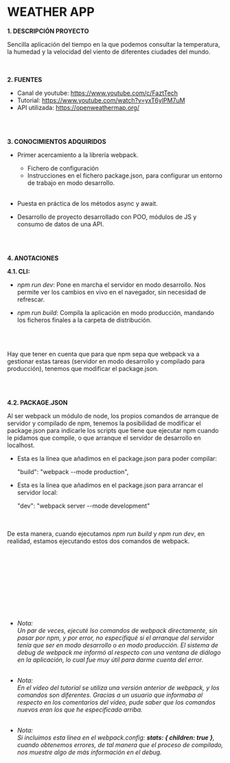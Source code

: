 
WEATHER APP
=============================================================================================================

**1. DESCRIPCIÓN PROYECTO**

Sencilla aplicación del tiempo en la que podemos consultar la temperatura, la humedad y la velocidad del viento
de diferentes ciudades del mundo.

<br><br>
**2. FUENTES**

- Canal de youtube: https://www.youtube.com/c/FaztTech
- Tutorial: https://www.youtube.com/watch?v=yxT6ylPM7uM
- API utilizada: https://openweathermap.org/


<br><br>

**3. CONOCIMIENTOS ADQUIRIDOS**

- Primer acercamiento a la librería webpack.

  - Fichero de configuración
  - Instrucciones en el fichero package.json, para configurar un entorno de trabajo en modo desarrollo.
  <br><br>
- Puesta en práctica de los métodos async y await.  
- Desarrollo de proyecto desarrollado con POO, módulos de JS y consumo de datos de una API.


<br><br>

**4. ANOTACIONES**

**4.1. CLI:** 

- *npm run dev*: Pone en marcha el servidor en modo desarrollo. Nos permite ver los cambios en vivo en el navegador, sin necesidad de refrescar. 

- *npm run build*: Compila la aplicación en modo producción, mandando los ficheros finales a la carpeta de distribución.

<br><br>

Hay que tener en cuenta que para que npm sepa que webpack va a gestionar estas tareas (servidor en modo desarrollo y compilado para producción), tenemos que modificar el package.json.


<br><br>

  **4.2. PACKAGE.JSON** 
  
  Al ser webpack un módulo de node, los propios comandos de arranque de servidor y compilado de npm, tenemos la posibilidad de modificar el package.json para indicarle los scripts que tiene que ejecutar npm cuando le pidamos que compile, o que arranque el servidor de desarrollo en localhost.

  
- Esta es la línea que añadimos en el package.json para poder compilar:

  "build": "webpack --mode production",


- Esta es la línea que añadimos en el package.json para arrancar el servidor local:

  "dev": "webpack server --mode development"

<br><br>
De esta manera, cuando ejecutamos *npm run build* y *npm run dev*, en realidad, estamos ejecutando estos dos comandos de webpack.


<br><br>
=====================
<br><br>

- *Nota: <br> Un par de veces, ejecuté lso comandos de webpack directamente, sin pasar por npm, y por error, no especifiqué si el arranque del servidor tenía que ser en modo desarrollo o en modo producción. El sistema de debug de webpack me informó al respecto con una ventana de diálogo en la aplicación, lo cual fue muy útil para darme cuenta del error.*
<br><br>
- *Nota: <br> En el vídeo del tutorial se utiliza una versión anterior de webpack, y los comandos son diferentes. Gracias a un usuario que informaba al respecto en los comentarios del vídeo, pude saber que los comandos nuevos eran los que he especificado arriba.*
<br><br>

- *Nota: <br>Si incluimos esta línea en el webpack.config: **stats: { children: true }**, cuando obtenemos errores, de tal manera que el proceso de compilado, nos muestre algo de más información en el debug.*
